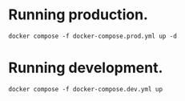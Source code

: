 # Running production.
```
docker compose -f docker-compose.prod.yml up -d
```

# Running development.
```
docker compose -f docker-compose.dev.yml up
```